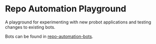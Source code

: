 # Repo Automation Playground

A playground for experimenting with new probot applications and testing changes
to existing bots.

Bots can be found in [repo-automation-bots](https://github.com/googleapis/repo-automation-bots).
